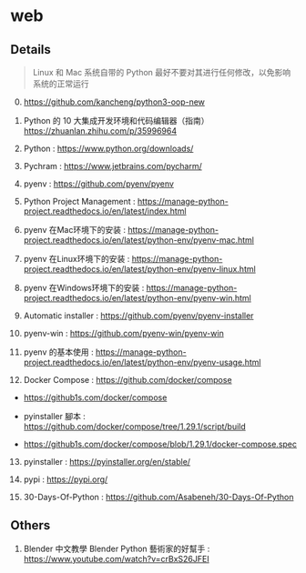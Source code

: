# web

## Details

> Linux 和 Mac 系统自带的 Python 最好不要对其进行任何修改，以免影响系统的正常运行

0. https://github.com/kancheng/python3-oop-new

1. Python 的 10 大集成开发环境和代码编辑器（指南）https://zhuanlan.zhihu.com/p/35996964

2. Python : https://www.python.org/downloads/

3. Pychram : https://www.jetbrains.com/pycharm/

4. pyenv : https://github.com/pyenv/pyenv

5. Python Project Management : https://manage-python-project.readthedocs.io/en/latest/index.html

6. pyenv 在Mac环境下的安装 : https://manage-python-project.readthedocs.io/en/latest/python-env/pyenv-mac.html

7. pyenv 在Linux环境下的安装 : https://manage-python-project.readthedocs.io/en/latest/python-env/pyenv-linux.html

8. pyenv 在Windows环境下的安装 : https://manage-python-project.readthedocs.io/en/latest/python-env/pyenv-win.html

9. Automatic installer : https://github.com/pyenv/pyenv-installer

10. pyenv-win : https://github.com/pyenv-win/pyenv-win

11. pyenv 的基本使用 : https://manage-python-project.readthedocs.io/en/latest/python-env/pyenv-usage.html

12. Docker Compose : https://github.com/docker/compose

- https://github1s.com/docker/compose

- pyinstaller 腳本 : https://github.com/docker/compose/tree/1.29.1/script/build

- https://github1s.com/docker/compose/blob/1.29.1/docker-compose.spec

13. pyinstaller : https://pyinstaller.org/en/stable/

14. pypi : https://pypi.org/

15. 30-Days-Of-Python : https://github.com/Asabeneh/30-Days-Of-Python


## Others

1. Blender 中文教學 Blender Python 藝術家的好幫手 : https://www.youtube.com/watch?v=crBxS26JFEI


